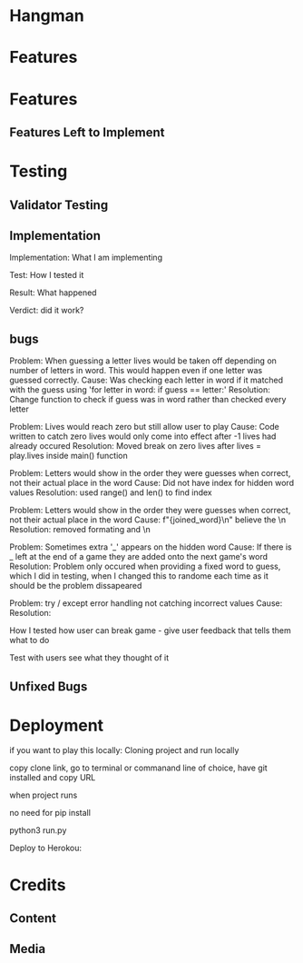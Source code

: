 # Hangman

# Features

# Features

## Features Left to Implement

# Testing

## Validator Testing

## Implementation

Implementation: What I am implementing

Test: How I tested it

Result: What happened

Verdict: did it work?

## bugs
Problem: When guessing a letter lives would be taken off depending on number of letters in word. This would happen even if one letter was guessed correctly.
Cause: Was checking each letter in word if it matched with the guess using 'for letter in word: if guess == letter:'
Resolution: Change function to check if guess was in word rather than checked every letter

Problem: Lives would reach zero but still allow user to play
Cause: Code written to catch zero lives would only come into effect after -1 lives had already occured
Resolution: Moved break on zero lives after lives = play.lives inside main() function

Problem: Letters would show in the order they were guesses when correct, not their actual place in the word
Cause: Did not have index for hidden word values
Resolution: used range() and len() to find index

Problem: Letters would show in the order they were guesses when correct, not their actual place in the word
Cause: f"{joined_word}\n" believe the \n
Resolution: removed formating and \n

Problem: Sometimes extra '_' appears on the hidden word
Cause: If there is _ left at the end of a game they are added onto the next game's word
Resolution: Problem only occured when providing a fixed word to guess, which I did in testing, when I changed this to randome each time as it should be the problem dissapeared

Problem: try / except error handling not catching incorrect values
Cause:
Resolution:

How I tested how user can break game - give user feedback that tells them what to do

Test with users see what they thought of it



## Unfixed Bugs

# Deployment

if you want to play this locally:
Cloning project and run locally

copy clone link, go to terminal or commanand line of choice, have git installed and copy URL

when project runs 

no need for pip install

python3 run.py

Deploy to Herokou:


# Credits

## Content

## Media